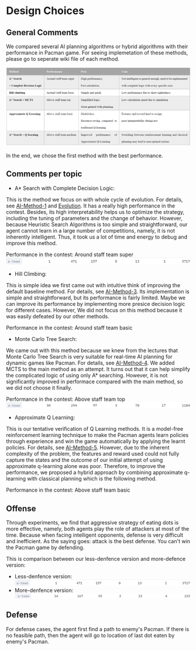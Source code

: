 # Design Choices

## General Comments

We compared several AI planning algorithms or hybrid algorithms with their performance in Pacman game. For seeing implemetation of these methods, please go to seperate wiki file of each method. 

![Comparison of Methods](images/Methods_comparison.png)

In the end, we chose the first method with the best performance.


## Comments per topic

* A* Search with Complete Decision Logic:

This is the method we focus on with whole cycle of evolution. For details, see [AI-Method-1](https://github.com/COMP90054-classroom/contest-a-team/blob/master/wiki-template/AI-Method-1.md) and [Evolution](https://github.com/COMP90054-classroom/contest-a-team/blob/master/wiki-template/Evolution.md). It has a really high performance in the contest. Besides, its high interpretability helps us to optimize the strategy, including the tuning of parameters and the change of behavior. However, because Heuristic Search Algorithms is too simple and straightforward, our agent cannot learn in a large number of competitions, namely, it is not inherently intelligent. Thus, it took us a lot of time and energy to debug and improve this method.

Performance in the contest: Around staff team super
![Method 1](images/10-19.png)

* Hill Climbing:

This is simple idea we first came out with intuitive think of improving the default baseline method. For details, see [AI-Method-3](https://github.com/COMP90054-classroom/contest-a-team/blob/master/wiki-template/AI-Method-3.md). Its implementation is simple and straightforward, but its performance is fairly limited. Maybe we can improve its performance by implementing more presice decision logic for different cases. However, We did not focus on this method because it was easily defeated by our other methods.

Performance in the contest: Around staff team basic

* Monte Carlo Tree Search:

We came out with this method because we knew from the lectures that Monte Carlo Tree Search is very suitable for real-time AI planning for dynamic games like Pacman. For details, see [AI-Method-4](https://github.com/COMP90054-classroom/contest-a-team/blob/master/wiki-template/AI-Method-4.md). We added MCTS to the main method as an attempt. It turns out that it can help simplify the complicated logic of using only A* searching. However, it is not significantly improved in performace compared with the main method, so we did not choose it finally.

Performance in the contest: Above staff team top
![Method 4](images/MCTS.png)

* Approximate Q Learning:

This is our tentative verification of Q Learning methods. It is a model-free reinforcement learning technique to make the Pacman agents learn policies through experience and win the game automatically by applying the learnt policies. For details, see [AI-Method-5](https://github.com/COMP90054-classroom/contest-a-team/blob/master/wiki-template/AI-Method-5.md). However, due to the inherent complexity of the problem, the features and reward used could not fully capture the states and the outcome of our initial attempt of using approximate q-learning alone was poor. Therefore, to improve the performance, we proposed a hybrid approach by combining approximate q-learning with classical planning which is the following method.

Performance in the contest: Above staff team basic





## Offense

Through experiments, we find that aggressive strategy of eating dots is more effective, namely, both agents play the role of attackers at most of the time. Because when facing intelligent opponents, defense is very difficult and inefficient. As the saying goes: attack is the best defense. You can't win the Pacman game by defending.

This is comparison between our less-denfence version and more-defence version:
* Less-denfence version:
![Less-denfence version](images/10-19.png)
* More-denfence version:
![More-denfence version](images/10-13.png)

## Defense
For defense cases, the agent first find a path to enemy's Pacman. If there is no feasible path, then the agent will go to location of last dot eaten by enemy's Pacman.